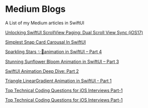 # Medium Blogs

A List of my Medium articles in SwiftUI

[Unlocking SwiftUI ScrollView Paging: Dual Scroll View Sync (iOS17)](https://medium.com/@iamvishal16/unlocking-swiftui-scrollview-paging-dual-scroll-view-sync-ios17-2cd005754b61)

[Simplest Snap Card Carousal In SwiftUI](https://medium.com/@iamvishal16/simplest-snap-card-carousal-in-swiftui-e6a4395d487b)

[Sparkling Stars ✨🌟animation in SwiftUI – Part 4](https://medium.com/@iamvishal16/sparkling-stars-animation-in-swiftui-part-4-da9ab9b8b9f9)

[Stunning Sunflower Bloom Animation in SwiftUI – Part 3](https://medium.com/@iamvishal16/stunning-sunflower-bloom-animation-in-swiftui-79394ade15c5)

[SwiftUI Animation Deep Dive: Part 2](https://medium.com/@iamvishal16/swiftui-animation-deep-dive-part-2-65d29ebefe71)

[Triangle LinearGradient Animation in SwiftUI - Part 1](https://medium.com/@iamvishal16/triangle-lineargradient-animation-in-swiftui-9c0a5fc11586)

[Top Technical Coding Questions for iOS Interviews Part-1]([https://medium.com/@iamvishal16/triangle-lineargradient-animation-in-swiftui-9c0a5fc11586](https://medium.com/gitconnected/top-technical-coding-questions-for-ios-interviews-part-1-a27888f69493))

[Top Technical Coding Questions for iOS Interviews Part-1]([https://medium.com/@iamvishal16/triangle-lineargradient-animation-in-swiftui-9c0a5fc11586](https://medium.com/gitconnected/top-technical-coding-questions-for-ios-interviews-part-1-a27888f69493))

